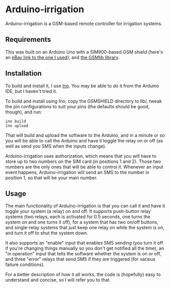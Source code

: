 Arduino-irrigation
==================

Arduino-irrigation is a GSM-based remote controller for irrigation systems.

Requirements
------------

This was built on an Arduino Uno with a SIM900-based GSM shield (here's an
[eBay link to the one I used][ebay]), and [the GSMlib library][gsmlib].


[gsmlib]: http://www.gsmlib.org/
[ebay]: http://www.ebay.co.uk/itm/230911052682?ssPageName=STRK:MEWNX:IT&_trksid=p3984.m1497.l2649

Installation
------------

To build and install it, I use [Ino](http://inotool.org/). You may be able to
do it from the Arduino IDE, but I haven't tried it.

To build and install using Ino, copy the GSMSHIELD directory to lib/, tweak the
pin configurations to suit your pins (the defaults should be good, though), and
run:

```
ino build
ino upload
```

That will build and upload the software to the Arduino, and in a minute or so
you will be able to call the Arduino and have it toggle the relay on or off
(as well as send you SMS when the inputs change).

Arduino-irrigation uses authorization, which means that you will have to store
up to two numbers on the SIM card (in positions 1 and 2). Those two numbers are
the only ones that will be able to control it. Whenever an input event happens,
Arduino-irrigation will send an SMS to the number in position 1, so that will
be your main number.

Usage
-----

The main functionality of Arduino-irrigation is that you can call it and have
it toggle your system (a relay) on and off. It supports push-button relay
systems (two relays, each is activated for 0.5 seconds, one turns the system on
and one turns it off), for a system that has two on/off buttons, and
single-relay systems that just keep one relay on while the system is on, and
turn it off to shut the system down.

It also supports an "enable" input that enables SMS sending (you turn it off if
you're changing things manually so you don't get notified all the time), an
"in operation" input that tells the software whether the system is on or off,
and three "error" relays that send SMS if they are triggered (for various
failure conditions).

For a better description of how it all works, the code is (hopefully) easy to
understand and concise, so I will refer you to that.
